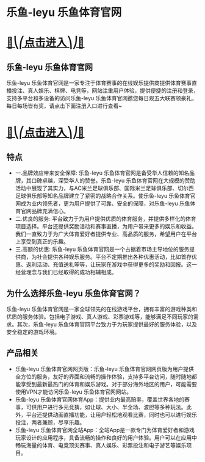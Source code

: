 # 乐鱼-leyu 乐鱼体育官网

# [🍉⎝⎛点击进入⎞⎠🍉](https://kkdd668.cn)
## 乐鱼-leyu 乐鱼体育官网
乐鱼-leyu 乐鱼体育官网是一家专注于体育赛事的在线娱乐提供商提供体育赛事直播投注、真人娱乐、棋牌、电竞等，网站注重用户体验，提供便捷的注册和登录，支持多平台和多设备的访问乐鱼-leyu 乐鱼体育官网邀您每日观五大联赛领豪礼，每日每场皆有奖，请点击下面注册入口进行查看~
# [🍉⎝⎛点击进入⎞⎠🍉](https://kkdd668.cn)

## 特点
- 一.品牌效应带来安全保障: 乐鱼-leyu 乐鱼体育官网是备受华人信赖的知名品牌，其口碑卓越，深受华人的赞誉。乐鱼-leyu 乐鱼体育官网在大规模的赞助活动中展现了其实力，与AC米兰足球俱乐部、国际米兰足球俱乐部、切尔西足球俱乐部等知名品牌建立了紧密的战略合作关系。使乐鱼-leyu 乐鱼体育官网成为业内领先者，更为用户提供了可靠、安全的保障，对乐鱼-leyu 乐鱼体育官网品牌充满信心。
- 二.优良的服务: 平台致力于为用户提供优质的体育服务，并提供多样化的体育项目选择。平台还提供奖励活动和赛事直播，为用户带来更多的娱乐和收益。我们一直致力于为广大体育爱好者提供专业、高品质的服务，希望用户在平台上享受到真正的乐趣。
- 三.高额的优惠: 乐鱼-leyu 乐鱼体育官网是一个占据着市场主导地位的服务提供商，为社会提供各种娱乐服务。平台不定期推出各种优惠活动，比如首存优惠、返利活动、充值送礼等等，让玩家在游戏中获得更多的奖励和回报。这一经营理念与我们已经取得的成功相辅相成。

## 为什么选择乐鱼-leyu 乐鱼体育官网？
乐鱼-leyu 乐鱼体育官网是一家全球领先的在线游戏平台，拥有丰富的游戏种类和优质的服务体验。包括电子游戏、真人游戏、彩票游戏等，能够满足不同玩家的需求。其次，乐鱼-leyu 乐鱼体育官网平台致力于为玩家提供最好的服务体验，以及安全稳定的游戏环境。
## 产品相关
- 乐鱼-leyu 乐鱼体育官网网页版：乐鱼-leyu 乐鱼体育官网网页版为用户提供全方位的服务，友好的界面和流畅的操作体验，支持多平台访问，随时随地都能享受到最新最热门的体育和娱乐游戏。对于部分海外地区的用户，可能需要使用VPN才能访问乐鱼-leyu 乐鱼体育官网网站。
- 乐鱼-leyu 乐鱼体育官网体育App：提供业内最高赔率，覆盖世界各地的赛事，可供用户进行多元竞猜，如让球、大小、半全场、波胆等多种玩法。此外，平台还提供动画直播功能，让用户轻松地观看比赛，同时也可以进行娱乐投注，两者兼顾，尽享乐趣。
- 乐鱼-leyu 乐鱼体育官网全站App：全站App是一款专门为体育爱好者和游戏玩家设计的应用程序，具备流畅的操作和良好的用户体验。用户可以在应用中畅玩海量的体育、电竞顶尖赛事、真人娱乐、彩票投注和电子游艺等娱乐项目。
